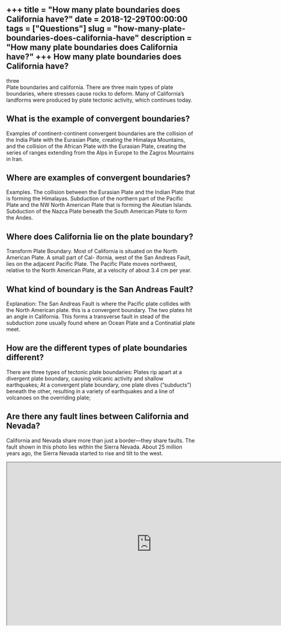 +++
title = "How many plate boundaries does California have?"
date = 2018-12-29T00:00:00
tags = ["Questions"]
slug = "how-many-plate-boundaries-does-california-have"
description = "How many plate boundaries does California have?"
+++
How many plate boundaries does California have?
-----------------------------------------------

three  
Plate boundaries and california. There are three main types of plate boundaries, where stresses cause rocks to deform. Many of California’s landforms were produced by plate tectonic activity, which continues today.

What is the example of convergent boundaries?
---------------------------------------------

Examples of continent-continent convergent boundaries are the collision of the India Plate with the Eurasian Plate, creating the Himalaya Mountains, and the collision of the African Plate with the Eurasian Plate, creating the series of ranges extending from the Alps in Europe to the Zagros Mountains in Iran.

Where are examples of convergent boundaries?
--------------------------------------------

Examples. The collision between the Eurasian Plate and the Indian Plate that is forming the Himalayas. Subduction of the northern part of the Pacific Plate and the NW North American Plate that is forming the Aleutian Islands. Subduction of the Nazca Plate beneath the South American Plate to form the Andes.

Where does California lie on the plate boundary?
------------------------------------------------

Transform Plate Boundary. Most of California is situated on the North American Plate. A small part of Cal- ifornia, west of the San Andreas Fault, lies on the adjacent Pacific Plate. The Pacific Plate moves northwest, relative to the North American Plate, at a velocity of about 3.4 cm per year.

What kind of boundary is the San Andreas Fault?
-----------------------------------------------

Explanation: The San Andreas Fault is where the Pacific plate collides with the North American plate. this is a convergent boundary. The two plates hit an angle in California. This forms a transverse fault in stead of the subduction zone usually found where an Ocean Plate and a Continatial plate meet.

How are the different types of plate boundaries different?
----------------------------------------------------------

There are three types of tectonic plate boundaries: Plates rip apart at a divergent plate boundary, causing volcanic activity and shallow earthquakes; At a convergent plate boundary, one plate dives (“subducts”) beneath the other, resulting in a variety of earthquakes and a line of volcanoes on the overriding plate;

Are there any fault lines between California and Nevada?
--------------------------------------------------------

California and Nevada share more than just a border—they share faults. The fault shown in this photo lies within the Sierra Nevada. About 25 million years ago, the Sierra Nevada started to rise and tilt to the west.

<iframe allow="accelerometer; autoplay; clipboard-write; encrypted-media; gyroscope; picture-in-picture" allowfullscreen="" class="__youtube_prefs__  epyt-is-override  no-lazyload" data-no-lazy="1" data-origheight="433" data-origwidth="770" data-skipgform_ajax_framebjll="" height="433" id="_ytid_79651" loading="lazy" src="https://www.youtube.com/embed/IPRmIiqGl6E?enablejsapi=1&autoplay=0&cc_load_policy=0&cc_lang_pref=&iv_load_policy=1&loop=0&modestbranding=0&rel=1&fs=1&playsinline=0&autohide=2&theme=dark&color=red&controls=1&" title="YouTube player" width="770"></iframe>